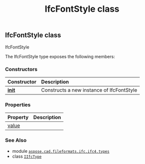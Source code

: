 ﻿---
title: IfcFontStyle class
second_title: Aspose.CAD for Python via .NET API References
description: 
type: docs
weight: 520
url: /python-net/aspose.cad.fileformats.ifc.ifc4.types/ifcfontstyle/
is_root: false
---

## IfcFontStyle class

IfcFontStyle



The IfcFontStyle type exposes the following members:

### Constructors
| Constructor | Description |
| :- | :- |
| [__init__](/cad/python-net/aspose.cad.fileformats.ifc.ifc4.types/ifcfontstyle/__init__/#) | Constructs a new instance of IfcFontStyle |


### Properties
| Property | Description |
| :- | :- |
| [value](/cad/python-net/aspose.cad.fileformats.ifc.ifc4.types/ifcfontstyle/value) |  |



### See Also
* module [`aspose.cad.fileformats.ifc.ifc4.types`](..)
* class [`IIfcType`](/cad/python-net/aspose.cad.fileformats.ifc/iifctype)
